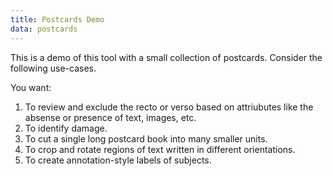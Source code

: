 ```yaml
---
title: Postcards Demo
data: postcards
---
```


This is a demo of this tool with a small collection of postcards.
Consider the following use-cases.

You want:

1. To review and exclude the recto or verso based on attriubutes like the
   absense or presence of text, images, etc.
1. To identify damage.
1. To cut a single long postcard book into many smaller units.
1. To crop and rotate regions of text written in different orientations.
1. To create annotation-style labels of subjects.
